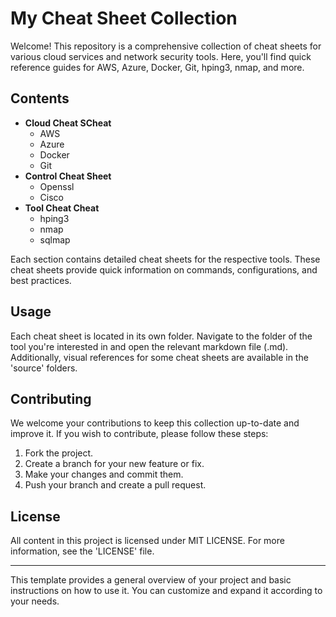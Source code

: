 # My Cheat Sheet Collection

Welcome! This repository is a comprehensive collection of cheat sheets for various cloud services and network security tools. Here, you'll find quick reference guides for AWS, Azure, Docker, Git, hping3, nmap, and more.

## Contents

- **Cloud Cheat SCheat**
  - AWS
  - Azure
  - Docker
  - Git
- **Control Cheat Sheet**
  - Openssl
  - Cisco
- **Tool Cheat Cheat**
  - hping3
  - nmap
  - sqlmap

Each section contains detailed cheat sheets for the respective tools. These cheat sheets provide quick information on commands, configurations, and best practices.

## Usage

Each cheat sheet is located in its own folder. Navigate to the folder of the tool you're interested in and open the relevant markdown file (.md). Additionally, visual references for some cheat sheets are available in the 'source' folders.

## Contributing

We welcome your contributions to keep this collection up-to-date and improve it. If you wish to contribute, please follow these steps:

1. Fork the project.
2. Create a branch for your new feature or fix.
3. Make your changes and commit them.
4. Push your branch and create a pull request.

## License

All content in this project is licensed under MIT LICENSE. For more information, see the 'LICENSE' file.

---

This template provides a general overview of your project and basic instructions on how to use it. You can customize and expand it according to your needs.
